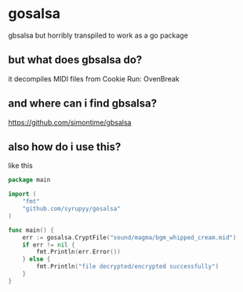 # gosalsa
gbsalsa but horribly transpiled to work as a go package
## but what does gbsalsa do?
it decompiles MIDI files from Cookie Run: OvenBreak
## and where can i find gbsalsa?
https://github.com/simontime/gbsalsa
## also how do i use this?
like this
```go
package main

import (
    "fmt"
    "github.com/syrupyy/gosalsa"
)

func main() {
    err := gosalsa.CryptFile("sound/magma/bgm_whipped_cream.mid")
    if err != nil {
        fmt.Println(err.Error())
    } else {
        fmt.Println("file decrypted/encrypted successfully")
    }
}
```
